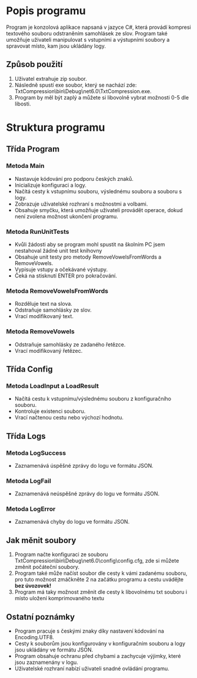 # Popis programu
Program je konzolová aplikace napsaná v jazyce C#, která provádí kompresi textového souboru odstraněním samohlásek ze slov. Program také umožňuje uživateli manipulovat s vstupními a výstupními soubory a spravovat místo, kam jsou ukládány logy.

## Způsob použití
1. Uživatel extrahuje zip soubor.
2. Následně spustí exe soubor, který se nachází zde: TxtCompression\bin\Debug\net6.0\TxtCompression.exe.
3. Program by měl být zaplý a můžete si libovolně vybrat možnosti 0-5 dle libosti.

# Struktura programu

## Třída Program

### Metoda Main
- Nastavuje kódování pro podporu českých znaků.
- Inicializuje konfiguraci a logy.
- Načítá cesty k vstupnímu souboru, výslednému souboru a souboru s logy.
- Zobrazuje uživatelské rozhraní s možnostmi a volbami.
- Obsahuje smyčku, která umožňuje uživateli provádět operace, dokud není zvolena možnost ukončení programu.
  
### Metoda RunUnitTests
- Kvůli žádosti aby se program mohl spustit na školním PC jsem nestahoval žádné unit test knihovny
- Obsahuje unit testy pro metody RemoveVowelsFromWords a RemoveVowels.
- Vypisuje vstupy a očekávané výstupy.
- Čeká na stisknutí ENTER pro pokračování.
  
### Metoda RemoveVowelsFromWords
- Rozděluje text na slova.
- Odstraňuje samohlásky ze slov.
- Vrací modifikovaný text.
  
### Metoda RemoveVowels
- Odstraňuje samohlásky ze zadaného řetězce.
- Vrací modifikovaný řetězec.
  
## Třída Config

### Metoda LoadInput a LoadResult
- Načítá cestu k vstupnímu/výslednému souboru z konfiguračního souboru.
- Kontroluje existenci souboru.
- Vrací načtenou cestu nebo výchozí hodnotu.

## Třída Logs
### Metoda LogSuccess
- Zaznamenává úspěšné zprávy do logu ve formátu JSON.
### Metoda LogFail
- Zaznamenává neúspěšné zprávy do logu ve formátu JSON.
### Metoda LogError
- Zaznamenává chyby do logu ve formátu JSON.
  
## Jak měnit soubory
1. Program načte konfiguraci ze souboru TxtCompression\bin\Debug\net6.0\config\config.cfg, zde si můžete změnit počáteční soubory.
2. Program také může načíst soubor dle cesty k vámi zadanému souboru, pro tuto možnost zmáčkněte 2 na začátku programu a cestu uvádějte **bez úvozovek!**
3. Program má taky možnost změnit dle cesty k libovolnému txt souboru i místo uložení komprimovaného textu

## Ostatní poznámky
- Program pracuje s českými znaky díky nastavení kódování na Encoding.UTF8.
- Cesty k souborům jsou konfigurovány v konfiguračním souboru a logy jsou ukládány ve formátu JSON.
- Program obsahuje ochranu před chybami a zachycuje výjimky, které jsou zaznamenány v logu.
- Uživatelské rozhraní nabízí uživateli snadné ovládání programu.
